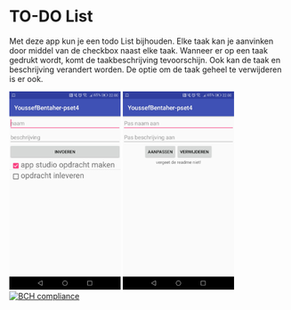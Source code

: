 # TO-DO List

Met deze app kun je een todo List bijhouden.
Elke taak kan je aanvinken door middel van de checkbox naast elke taak.
Wanneer er op een taak gedrukt wordt, komt de taakbeschrijving tevoorschijn.
Ook kan de taak en beschrijving verandert worden. De optie om de taak geheel te verwijderen is er ook.

<img src="https://raw.githubusercontent.com/toxintractor/YoussefBentaher-pset4/master/todolist.jpeg" width="200"> <img src="https://raw.githubusercontent.com/toxintractor/YoussefBentaher-pset4/master/todoklick.jpeg" width="200"> [![BCH compliance](https://bettercodehub.com/edge/badge/toxintractor/YoussefBentaher-pset4?branch=master)](https://bettercodehub.com/)
